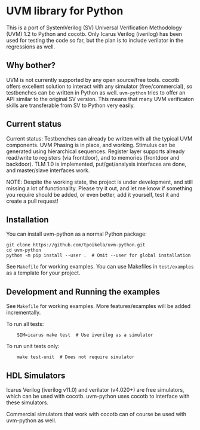UVM library for Python
======================

This is a port of SystemVerilog (SV) Universal Verification Methodology (UVM)
1.2 to Python and cocotb. Only Icarus Verilog (iverilog) has been used for
testing the code so
far, but the plan is to include verilator in the regressions as well.

Why bother?
-----------

UVM is not currently supported by any open source/free tools. cocotb offers
excellent solution to interact with any simulator (free/commercial), so
testbenches can be written in Python as well. `uvm-python` tries to offer
an API similar to the original SV version. This means that many UVM verificaton
skills are transferable from SV to Python very easily.

Current status
--------------
Current status: Testbenches can already be written with all the typical UVM 
components. UVM Phasing is in place, and working. Stimulus can be generated
using hierarchical sequences. Register
layer supports already read/write to registers (via frontdoor), and to 
memories (frontdoor and backdoor). TLM 1.0 is implemented,
put/get/analysis interfaces are done, and master/slave interfaces work.

NOTE: Despite the working state, the project is under development, and still
missing a lot of functionality. Please try it out, and let me know if
something you require should be added, or even better, add it yourself, test it
and create a pull request!

Installation
------------

You can install uvm-python as a normal Python package:

```shell
git clone https://github.com/tpoikela/uvm-python.git
cd uvm-python
python -m pip install --user .  # Omit --user for global installation
```

See `Makefile` for working examples. You can use Makefiles in `test/examples` as a
template for your project.

Development and Running the examples
------------------------------------

See `Makefile` for working examples. More features/examples will be added
incrementally.

To run all tests:
```shell
    SIM=icarus make test  # Use iverilog as a simulator
```

To run unit tests only:
```
    make test-unit  # Does not require simulator
```

HDL Simulators
--------------

Icarus Verilog (iverilog v11.0) and verilator (v4.020+) are free simulators, which can
be used with cocotb. uvm-python uses cocotb to interface with these simulators.

Commercial simulators that work with cocotb can of course be used with
uvm-python as well.
